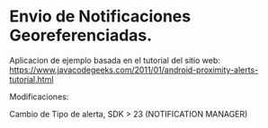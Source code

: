 # Envio de Notificaciones Georeferenciadas.

Aplicacion de ejemplo basada en el tutorial del sitio web: https://www.javacodegeeks.com/2011/01/android-proximity-alerts-tutorial.html

Modificaciones: 
  
  Cambio de Tipo de alerta, SDK > 23 (NOTIFICATION MANAGER)
